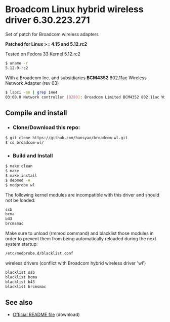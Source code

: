 # Broadcom Linux hybrid wireless driver 6.30.223.271

Set of patch for Broadcom wireless adapters

**Patched for Linux >= 4.15 and 5.12.rc2**

Tested on Fedora 33 Kernel 5.12.rc2

```bash
$ uname -r
5.12.0-rc2
```

With a Broadcom Inc. and subsidiaries **BCM4352** 802.11ac Wireless Network Adapter (rev 03)

```bash
$ lspci -nn | grep 14e4
03:00.0 Network controller [0280]: Broadcom Limited BCM4352 802.11ac Wireless Network Adapter [14e4:43b1] (rev 03)
```

## Compile and install

* ### Clone/Download this repo:

```bash
$ git clone https://github.com/hansyao/broadcom-wl.git
$ cd broadcom-wl/
```

* ### Build and Install
```bash
$ make clean
$ make
$ make install
$ depmod -A
$ modprobe wl
```

The following kernel modules are incompatible with this driver and should not be loaded:
```bash
ssb
bcma
b43
brcmsmac
```
Make sure to unload (rmmod command) and blacklist those modules in order to prevent them from being automatically reloaded during the next system startup:

```bash
/etc/modprobe.d/blacklist.conf
```

wireless drivers (conflict with Broadcom hybrid wireless driver 'wl')
```bash
blacklist ssb
blacklist bcma
blacklist b43
blacklist brcmsmac
```

## See also

* [Official README file][1] (download)


[1]: https://docs.broadcom.com/docs-and-downloads/docs/linux_sta/README_6.30.223.271.txt
